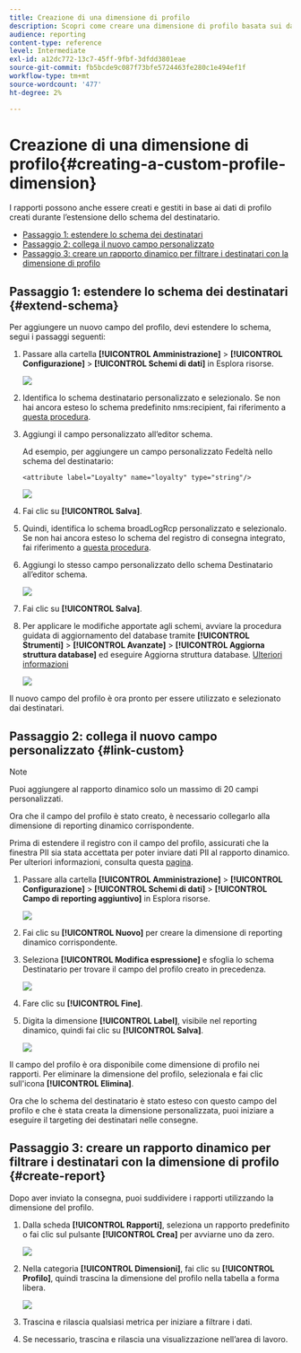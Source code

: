 ```yaml
---
title: Creazione di una dimensione di profilo
description: Scopri come creare una dimensione di profilo basata sui dati di profilo.
audience: reporting
content-type: reference
level: Intermediate
exl-id: a12dc772-13c7-45ff-9fbf-3dfdd3801eae
source-git-commit: fb5bcde9c087f73bfe5724463fe280c1e494ef1f
workflow-type: tm+mt
source-wordcount: '477'
ht-degree: 2%

---
```


# Creazione di una dimensione di profilo{#creating-a-custom-profile-dimension}

I rapporti possono anche essere creati e gestiti in base ai dati di profilo creati durante l’estensione dello schema del destinatario.

* [Passaggio 1: estendere lo schema dei destinatari](##extend-schema)
* [Passaggio 2: collega il nuovo campo personalizzato](#link-custom)
* [Passaggio 3: creare un rapporto dinamico per filtrare i destinatari con la dimensione di profilo](#create-report)

## Passaggio 1: estendere lo schema dei destinatari {#extend-schema}

Per aggiungere un nuovo campo del profilo, devi estendere lo schema, segui i passaggi seguenti:

1. Passare alla cartella **[!UICONTROL Amministrazione]** > **[!UICONTROL Configurazione]** > **[!UICONTROL Schemi di dati]** in Esplora risorse.

   ![](assets/custom_field_1.png)

1. Identifica lo schema destinatario personalizzato e selezionalo. Se non hai ancora esteso lo schema predefinito nms:recipient, fai riferimento a [questa procedura](https://experienceleague.adobe.com/it/docs/campaign/campaign-v8/developer/shemas-forms/extend-schema).

1. Aggiungi il campo personalizzato all’editor schema.

   Ad esempio, per aggiungere un campo personalizzato Fedeltà nello schema del destinatario:

   ```
   <attribute label="Loyalty" name="loyalty" type="string"/>
   ```

   ![](assets/custom_field_2.png)

1. Fai clic su **[!UICONTROL Salva]**.

1. Quindi, identifica lo schema broadLogRcp personalizzato e selezionalo. Se non hai ancora esteso lo schema del registro di consegna integrato, fai riferimento a [questa procedura](https://experienceleague.adobe.com/it/docs/campaign/campaign-v8/developer/shemas-forms/extend-schema).

1. Aggiungi lo stesso campo personalizzato dello schema Destinatario all’editor schema.

   ![](assets/custom_field_3.png)

1. Fai clic su **[!UICONTROL Salva]**.

1. Per applicare le modifiche apportate agli schemi, avviare la procedura guidata di aggiornamento del database tramite **[!UICONTROL Strumenti]** > **[!UICONTROL Avanzate]** > **[!UICONTROL Aggiorna struttura database]** ed eseguire Aggiorna struttura database. [Ulteriori informazioni](https://experienceleague.adobe.com/it/docs/campaign/campaign-v8/developer/shemas-forms/update-database-structure)

   ![](assets/custom_field_4.png)

Il nuovo campo del profilo è ora pronto per essere utilizzato e selezionato dai destinatari.

## Passaggio 2: collega il nuovo campo personalizzato {#link-custom}

>[!NOTE]
>
> Puoi aggiungere al rapporto dinamico solo un massimo di 20 campi personalizzati.

Ora che il campo del profilo è stato creato, è necessario collegarlo alla dimensione di reporting dinamico corrispondente.

Prima di estendere il registro con il campo del profilo, assicurati che la finestra PII sia stata accettata per poter inviare dati PII al rapporto dinamico. Per ulteriori informazioni, consulta questa [pagina](pii-agreement.md).

1. Passare alla cartella **[!UICONTROL Amministrazione]** > **[!UICONTROL Configurazione]** > **[!UICONTROL Schemi di dati]** > **[!UICONTROL Campo di reporting aggiuntivo]** in Esplora risorse.

   ![](assets/custom_field_5.png)

1. Fai clic su **[!UICONTROL Nuovo]** per creare la dimensione di reporting dinamico corrispondente.

1. Seleziona **[!UICONTROL Modifica espressione]** e sfoglia lo schema Destinatario per trovare il campo del profilo creato in precedenza.

   ![](assets/custom_field_6.png)

1. Fare clic su **[!UICONTROL Fine]**.

1. Digita la dimensione **[!UICONTROL Label]**, visibile nel reporting dinamico, quindi fai clic su **[!UICONTROL Salva]**.

   ![](assets/custom_field_7.png)

Il campo del profilo è ora disponibile come dimensione di profilo nei rapporti. Per eliminare la dimensione del profilo, selezionala e fai clic sull&#39;icona **[!UICONTROL Elimina]**.

Ora che lo schema del destinatario è stato esteso con questo campo del profilo e che è stata creata la dimensione personalizzata, puoi iniziare a eseguire il targeting dei destinatari nelle consegne.

## Passaggio 3: creare un rapporto dinamico per filtrare i destinatari con la dimensione di profilo {#create-report}

Dopo aver inviato la consegna, puoi suddividere i rapporti utilizzando la dimensione del profilo.

1. Dalla scheda **[!UICONTROL Rapporti]**, seleziona un rapporto predefinito o fai clic sul pulsante **[!UICONTROL Crea]** per avviarne uno da zero.

   ![](assets/custom_field_8.png)

1. Nella categoria **[!UICONTROL Dimensioni]**, fai clic su **[!UICONTROL Profilo]**, quindi trascina la dimensione del profilo nella tabella a forma libera.

   ![](assets/custom_field_9.png)

1. Trascina e rilascia qualsiasi metrica per iniziare a filtrare i dati.

1. Se necessario, trascina e rilascia una visualizzazione nell’area di lavoro.

